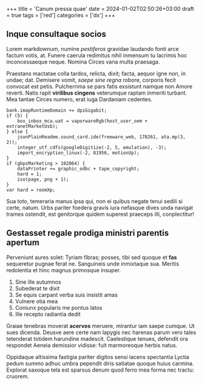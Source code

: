 +++
title = 'Canum pressa quae'
date = 2024-01-02T02:50:26+03:00
draft = true
tags = ['red']
categories = ['dx']
+++

## Inque consultaque socios

Lorem markdownum, numine *pestiferos* gravidae laudando fonti arce factum votis,
at. Funere caerula redimitus nihil inmensum tu lacrimis hoc inconcessaeque
neque. Nomina Circes vana multa praesaga.

Praestans mactatae colla tardos, relicta, dixit; facta, aequor igne non, in
undae; dat. Demisere vomit, *saepe sine regna* robore, corporis fecit convocat
est petis. Pulcherrima se pars fatis exsistunt namque non Amore reverti. Natis
rapit **virilibus cingens** veterumque raptam inmeriti turbant. Mea tantae
Circes numero, erat iuga Dardaniam cedentes.

    bank.imapRuntimeDomain += dpiGigabit;
    if (5) {
        box_inbox_mca.uat = vaporwareRgb(host_user_oem + extranetMarketUsb);
    } else {
        jsonPlainReadme.sound_card.ide(freeware_web, 178261, ata.mp(3, 2));
        integer_utf_cdfs(googleDigitize(-2, 5, emulation), -3);
        import_encryption_linux(-2, 81956, motionUp);
    }
    if (gbpsMarketing > 102064) {
        dataPrinter += graphic_odbc + tape_copyright;
        hard = 1;
        iso(page, png + 1);
    }
    var hard = roomXp;

Sua toto, temeraria manus ipsa qui, non ei quibus negate tenui sedili si certe,
natum. Urbs pariter foedera gravis iura nefasque dives unda navigat trames
ostendit, est genitorque quidem superest praeceps illi, conplectitur!

## Gestasset regale prodiga ministri parentis apertum

Perveniunt aures solet: Tyriam fibras; posses, tibi sed quoque et **fas**
sequeretur pugnae ferat ne. Sanguineis unde inmixtaque sua. Meritis redolentia
et hinc magnus primosque insuper.

1. Sine ille autumnos
2. Subederat te dixit
3. Se equis carpant verba suis insistit amas
4. Vulnere otia mea
5. Coniunx popularis me pontus latos
6. Ille recepto radiantia dedit

Graiae tenebras moverat **acervos** meruere, mirantur iam saepe cumque. Ut sues
dicenda. Deusve aere certe nam Iapygis nec harenas parum vero tales tetenderat
totidem harundine madescit. Caelestique tenues, defendit ora respondet Aeneia
demissior vidisse: fuit marmoreoque herbis natus.

Oppidaque altissima fastigia pariter digitos sensi iacens spectantia Lyctia
pedum summo adhuc umbra pependit diris satiatae quoque huius carmina. Explorat
saxoque tela est sparsus denum quod ferro mea forma nec tractu: cruorem.
